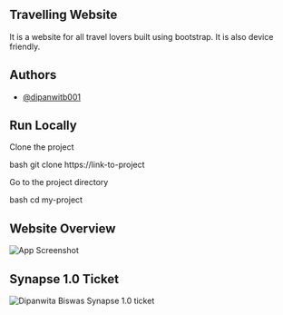 ## Travelling Website

It is a website for all travel lovers built using bootstrap. It is also device friendly.
## Authors

- [@dipanwitb001](https://github.com/dipanwitb001)


## Run Locally

Clone the project

bash
  git clone https://link-to-project


Go to the project directory

bash
  cd my-project





## Website Overview
![App Screenshot](https://i.postimg.cc/fRxVYfMB/C-Users-Dipanwita-One-Drive-Desktop-bootsrap-index-html.png)



## Synapse 1.0 Ticket

![Dipanwita Biswas Synapse 1.0 ticket](https://i.postimg.cc/sXG1P8rp/dipanwita-1.png)